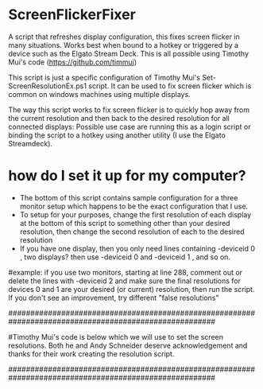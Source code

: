 # ScreenFlickerFixer
A script that refreshes display configuration, this fixes screen flicker in many situations.   Works best when bound to a hotkey or triggered by a device such as the Elgato Stream Deck.  This is all possible using Timothy Mui's code (https://github.com/timmui) 


This script is just a specific configuration of Timothy Mui's Set-ScreenResolutionEx.ps1 script. It can be used to fix screen flicker which is common on windows machines using multiple displays.
 
 The way this script works to fix screen flicker is to quickly hop away from the current resolution and then back to the desired resolution for all connected displays: 
 Possible use case are running this as a login script or binding the script to a hotkey using another utility (I use the Elgato Streamdeck).  
 
 #  how do I set it up for my computer?
 -  The bottom of this script contains sample configuration for a three monitor setup which happens to be the exact configuration that I use.
 -  To setup for your purposes, change the first resolution of each display at the bottom of this script to something other than your desired resolution, then change the second resolution of each to the desired resolution
 - If you have one display, then you only need lines containing -deviceid 0  , two displays? then use  -deviceid 0 and -deviceid 1  , and so on. 


#example: 
if you use two monitors, starting at line 288, comment out or delete the lines with -deviceid 2 and make sure the final resolutions for devices 0 and 1 are your desired (or current) resolution, then run the script.  If you don't see an improvement, try different "false resolutions"
 

 #######################################################################################################
 
 #Timothy Mui's code is below which we will use to set the screen resolutions. Both he and Andy Schneider deserve acknowledgement and thanks for their work creating the resolution script.

 #######################################################################################################
